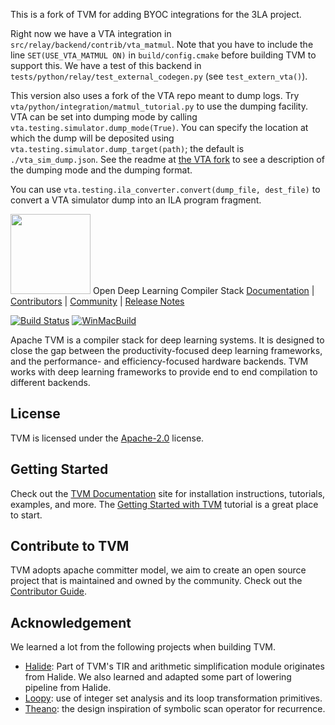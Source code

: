 <!--- Licensed to the Apache Software Foundation (ASF) under one -->
<!--- or more contributor license agreements.  See the NOTICE file -->
<!--- distributed with this work for additional information -->
<!--- regarding copyright ownership.  The ASF licenses this file -->
<!--- to you under the Apache License, Version 2.0 (the -->
<!--- "License"); you may not use this file except in compliance -->
<!--- with the License.  You may obtain a copy of the License at -->

<!---   http://www.apache.org/licenses/LICENSE-2.0 -->

<!--- Unless required by applicable law or agreed to in writing, -->
<!--- software distributed under the License is distributed on an -->
<!--- "AS IS" BASIS, WITHOUT WARRANTIES OR CONDITIONS OF ANY -->
<!--- KIND, either express or implied.  See the License for the -->
<!--- specific language governing permissions and limitations -->
<!--- under the License. -->

This is a fork of TVM for adding BYOC integrations for the 3LA project.

Right now we have a VTA integration in `src/relay/backend/contrib/vta_matmul`. Note that you have to include the line `SET(USE_VTA_MATMUL ON)` in `build/config.cmake` before building TVM to support this. We have a test of this backend in `tests/python/relay/test_external_codegen.py` (see `test_extern_vta()`).

This version also uses a fork of the VTA repo meant to dump logs.
Try `vta/python/integration/matmul_tutorial.py` to use the dumping facility.
VTA can be set into dumping mode by calling `vta.testing.simulator.dump_mode(True)`.
You can specify the location at which the dump will be deposited using `vta.testing.simulator.dump_target(path)`; the default is `./vta_sim_dump.json`.
See the readme at [the VTA fork](https://github.com/uwsampl/3la-vta) to see a description of the dumping mode and the dumping format.

You can use `vta.testing.ila_converter.convert(dump_file, dest_file)` to convert a VTA simulator dump into an ILA program fragment.

<img src=https://raw.githubusercontent.com/apache/incubator-tvm-site/main/images/logo/tvm-logo-small.png width=128/> Open Deep Learning Compiler Stack
[Documentation](https://tvm.apache.org/docs) |
[Contributors](CONTRIBUTORS.md) |
[Community](https://tvm.apache.org/community) |
[Release Notes](NEWS.md)

[![Build Status](https://ci.tlcpack.ai/buildStatus/icon?job=tvm/main)](https://ci.tlcpack.ai/job/tvm/job/main/)
[![WinMacBuild](https://github.com/apache/tvm/workflows/WinMacBuild/badge.svg)](https://github.com/apache/tvm/actions?query=workflow%3AWinMacBuild)

Apache TVM is a compiler stack for deep learning systems. It is designed to close the gap between the
productivity-focused deep learning frameworks, and the performance- and efficiency-focused hardware backends.
TVM works with deep learning frameworks to provide end to end compilation to different backends.

License
-------
TVM is licensed under the [Apache-2.0](LICENSE) license.

Getting Started
---------------
Check out the [TVM Documentation](https://tvm.apache.org/docs/) site for installation instructions, tutorials, examples, and more.
The [Getting Started with TVM](https://tvm.apache.org/docs/tutorials/get_started/introduction.html) tutorial is a great
place to start.

Contribute to TVM
-----------------
TVM adopts apache committer model, we aim to create an open source project that is maintained and owned by the community.
Check out the [Contributor Guide](https://tvm.apache.org/docs/contribute/).

Acknowledgement
---------------
We learned a lot from the following projects when building TVM.
- [Halide](https://github.com/halide/Halide): Part of TVM's TIR and arithmetic simplification module
  originates from Halide. We also learned and adapted some part of lowering pipeline from Halide.
- [Loopy](https://github.com/inducer/loopy): use of integer set analysis and its loop transformation primitives.
- [Theano](https://github.com/Theano/Theano): the design inspiration of symbolic scan operator for recurrence.
